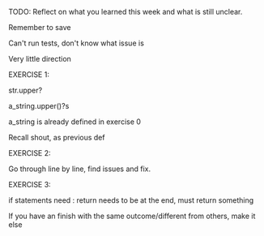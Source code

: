 TODO: Reflect on what you learned this week and what is still unclear.

Remember to save

Can't run tests, don't know what issue is 

Very little direction

EXERCISE 1:

str.upper?

a_string.upper()?s

a_string is already defined in exercise 0

Recall shout, as previous def

EXERCISE 2:

Go through line by line, find issues and fix.

EXERCISE 3:

if statements need :
return needs to be at the end, must return something

If you have an finish with the same outcome/different from others, make it else

